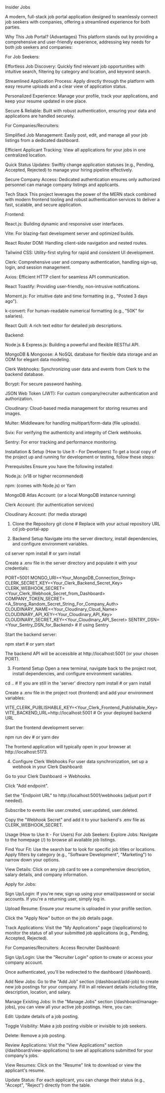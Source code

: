 Insider Jobs

A modern, full-stack job portal application designed to seamlessly connect job seekers with companies, offering a streamlined experience for both parties.

Why This Job Portal? (Advantages)
This platform stands out by providing a comprehensive and user-friendly experience, addressing key needs for both job seekers and companies:

For Job Seekers:

Effortless Job Discovery: Quickly find relevant job opportunities with intuitive search, filtering by category and location, and keyword search.

Streamlined Application Process: Apply directly through the platform with easy resume uploads and a clear view of application status.

Personalized Experience: Manage your profile, track your applications, and keep your resume updated in one place.

Secure & Reliable: Built with robust authentication, ensuring your data and applications are handled securely.

For Companies/Recruiters:

Simplified Job Management: Easily post, edit, and manage all your job listings from a dedicated dashboard.

Efficient Applicant Tracking: View all applications for your jobs in one centralized location.

Quick Status Updates: Swiftly change application statuses (e.g., Pending, Accepted, Rejected) to manage your hiring pipeline effectively.

Secure Company Access: Dedicated authentication ensures only authorized personnel can manage company listings and applicants.

Tech Stack
This project leverages the power of the MERN stack combined with modern frontend tooling and robust authentication services to deliver a fast, scalable, and secure application.

Frontend:

React.js: Building dynamic and responsive user interfaces.

Vite: For blazing-fast development server and optimized builds.

React Router DOM: Handling client-side navigation and nested routes.

Tailwind CSS: Utility-first styling for rapid and consistent UI development.

Clerk: Comprehensive user and company authentication, handling sign-up, login, and session management.

Axios: Efficient HTTP client for seamless API communication.

React Toastify: Providing user-friendly, non-intrusive notifications.

Moment.js: For intuitive date and time formatting (e.g., "Posted 3 days ago").

k-convert: For human-readable numerical formatting (e.g., "50K" for salaries).

React Quill: A rich text editor for detailed job descriptions.

Backend:

Node.js & Express.js: Building a powerful and flexible RESTful API.

MongoDB & Mongoose: A NoSQL database for flexible data storage and an ODM for elegant data modeling.

Clerk Webhooks: Synchronizing user data and events from Clerk to the backend database.

Bcrypt: For secure password hashing.

JSON Web Token (JWT): For custom company/recruiter authentication and authorization.

Cloudinary: Cloud-based media management for storing resumes and images.

Multer: Middleware for handling multipart/form-data (file uploads).

Svix: For verifying the authenticity and integrity of Clerk webhooks.

Sentry: For error tracking and performance monitoring.

Installation & Setup (How to Use It - For Developers)
To get a local copy of the project up and running for development or testing, follow these steps:

Prerequisites
Ensure you have the following installed:

Node.js: (v18 or higher recommended)

npm: (comes with Node.js) or Yarn

MongoDB Atlas Account: (or a local MongoDB instance running)

Clerk Account: (for authentication services)

Cloudinary Account: (for media storage)

1. Clone the Repository
git clone <repository-url> # Replace with your actual repository URL
cd job-portal-app

2. Backend Setup
Navigate into the server directory, install dependencies, and configure environment variables.

cd server
npm install # or yarn install

Create a .env file in the server directory and populate it with your credentials:

PORT=5001
MONGO_URI=<Your_MongoDB_Connection_String>
CLERK_SECRET_KEY=<Your_Clerk_Backend_Secret_Key>
CLERK_WEBHOOK_SECRET=<Your_Clerk_Webhook_Secret_from_Dashboard>
COMPANY_TOKEN_SECRET=<A_Strong_Random_Secret_String_For_Company_Auth>
CLOUDINARY_NAME=<Your_Cloudinary_Cloud_Name>
CLOUDINARY_API_KEY=<Your_Cloudinary_API_Key>
CLOUDINARY_SECRET_KEY=<Your_Cloudinary_API_Secret>
SENTRY_DSN=<Your_Sentry_DSN_for_Backend> # If using Sentry

Start the backend server:

npm start # or yarn start

The backend API will be accessible at http://localhost:5001 (or your chosen PORT).

3. Frontend Setup
Open a new terminal, navigate back to the project root, install dependencies, and configure environment variables.

cd .. # If you are still in the 'server' directory
npm install # or yarn install

Create a .env file in the project root (frontend) and add your environment variables:

VITE_CLERK_PUBLISHABLE_KEY=<Your_Clerk_Frontend_Publishable_Key>
VITE_BACKEND_URL=http://localhost:5001 # Or your deployed backend URL

Start the frontend development server:

npm run dev # or yarn dev

The frontend application will typically open in your browser at http://localhost:5173.

4. Configure Clerk Webhooks
For user data synchronization, set up a webhook in your Clerk Dashboard:

Go to your Clerk Dashboard -> Webhooks.

Click "Add endpoint".

Set the "Endpoint URL" to http://localhost:5001/webhooks (adjust port if needed).

Subscribe to events like user.created, user.updated, user.deleted.

Copy the "Webhook Secret" and add it to your backend's .env file as CLERK_WEBHOOK_SECRET.

Usage (How to Use It - For Users)
For Job Seekers:
Explore Jobs: Navigate to the homepage (/) to browse all available job listings.

Find Your Fit: Use the search bar to look for specific job titles or locations. Apply filters by category (e.g., "Software Development", "Marketing") to narrow down your options.

View Details: Click on any job card to see a comprehensive description, salary details, and company information.

Apply for Jobs:

Sign Up/Login: If you're new, sign up using your email/password or social accounts. If you're a returning user, simply log in.

Upload Resume: Ensure your resume is uploaded in your profile section.

Click the "Apply Now" button on the job details page.

Track Applications: Visit the "My Applications" page (/applications) to monitor the status of all your submitted job applications (e.g., Pending, Accepted, Rejected).

For Companies/Recruiters:
Access Recruiter Dashboard:

Sign Up/Login: Use the "Recruiter Login" option to create or access your company account.

Once authenticated, you'll be redirected to the dashboard (/dashboard).

Add New Jobs: Go to the "Add Job" section (/dashboard/add-job) to create new job postings for your company. Fill in all relevant details including title, description, location, and salary.

Manage Existing Jobs: In the "Manage Jobs" section (/dashboard/manage-jobs), you can view all your active job postings. Here, you can:

Edit: Update details of a job posting.

Toggle Visibility: Make a job posting visible or invisible to job seekers.

Delete: Remove a job posting.

Review Applications: Visit the "View Applications" section (/dashboard/view-applications) to see all applications submitted for your company's jobs.

View Resumes: Click on the "Resume" link to download or view the applicant's resume.

Update Status: For each applicant, you can change their status (e.g., "Accept", "Reject") directly from the table.